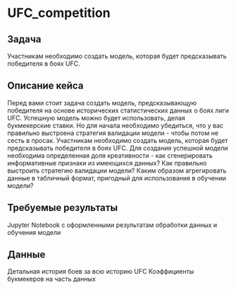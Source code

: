 # UFC_competition
## Задача
Участникам необходимо создать модель, которая будет предсказывать победителя в боях UFC.
## Описание кейса
Перед вами стоит задача создать модель, предсказывающую победителя на основе исторических статистических данных о боях лиги UFC. Успешную модель можно будет использовать, делая букмекерские ставки. Но для начала необходимо убедиться, что у вас правильно выстроена стратегия валидации модели - чтобы потом не сесть в просак.
Участникам необходимо создать модель, которая будет предсказывать победителя в боях UFC. Для создания успешной модели необходима определенная доля креативности - как сгенерировать информативные признаки из имеющихся данных? Как правильно выстроить стратегию валидации модели? Каким образом агрегировать данные в табличный формат, пригодный для использования в обучении модели?
## Требуемые результаты
Jupyter Notebook с оформленными результатам обработки данных и обучения модели
## Данные
Детальная история боев за всю историю UFC
Коэффициенты букмекеров на часть данных
